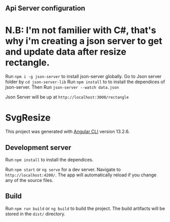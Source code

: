 
## Api Server configuration

# N.B: I'm not familier with C#, that's why i'm creating a json server to get and update data after resize rectangle.

Run `npm i -g json-server` to install json-server globally.
Go to Json server folder by  `cd json-server-lib`
Run `npm install` to to install the dependices of json-server.
Then Run `json-server --watch data.json`

Json Server will be up at `http://localhost:3000/rectangle`


# SvgResize

This project was generated with [Angular CLI](https://github.com/angular/angular-cli) version 13.2.6.

## Development server

Run `npm install` to install the dependices.

Run `npm start` or `ng serve` for a dev server. Navigate to `http://localhost:4200/`. The app will automatically reload if you change any of the source files.


## Build

Run `npm run build` or `ng build` to build the project. The build artifacts will be stored in the `dist/` directory.




